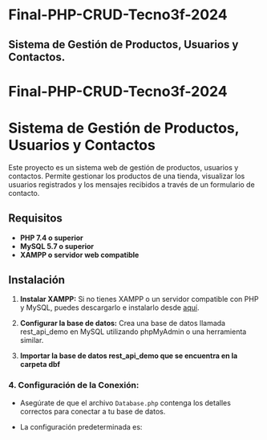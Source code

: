 # Final-PHP-CRUD-Tecno3f-2024

## Sistema de Gestión de Productos, Usuarios y Contactos.


# Final-PHP-CRUD-Tecno3f-2024

# Sistema de Gestión de Productos, Usuarios y Contactos

Este proyecto es un sistema web de gestión de productos, usuarios y contactos. Permite gestionar los productos de una tienda, visualizar los usuarios registrados y los mensajes recibidos a través de un formulario de contacto.

## Requisitos

- **PHP 7.4 o superior**
- **MySQL 5.7 o superior**
- **XAMPP o servidor web compatible**

## Instalación

1. **Instalar XAMPP:**
   Si no tienes XAMPP o un servidor compatible con PHP y MySQL, puedes descargarlo e instalarlo desde [aquí](https://www.apachefriends.org/index.html).

2. **Configurar la base de datos:**
   Crea una base de datos llamada rest_api_demo en MySQL utilizando phpMyAdmin o una herramienta similar.

3. **Importar la base de datos rest_api_demo que se encuentra en la carpeta dbf** 
   

### 4. **Configuración de la Conexión:**
   - Asegúrate de que el archivo `Database.php` contenga los detalles correctos para conectar a tu base de datos. 
   - La configuración predeterminada es:

     ```
<?php
class Database {
     private $host = "localhost"; // Servidor de la base de datos
     private $db_name = "rest_api_demo"; // Nombre de la base de datos (modificar si es necesario)
     private $username = "root"; // Usuario de la base de datos (modificar si es necesario)
     private $password = ""; // Contraseña de la base de datos (modificar si es necesario)
     public $conn;
     ```

   - Si estás usando XAMPP, generalmente no es necesario modificar estas configuraciones:
     - **Host:** `localhost`
     - **Nombre de la base de datos:** `rest_api_demo`
     - **Usuario:** `root`
     - **Contraseña:** *(dejar vacía por defecto en XAMPP)*.

   - Si tu configuración es diferente, actualiza los valores según corresponda.





## Funcionalidades

1. **Lista de Productos:**
   Muestra todos los productos almacenados en la base de datos en una tabla. Desde aquí puedes editar o eliminar productos.

2. **Crear Producto:**
   Un formulario que permite agregar nuevos productos a la base de datos.

3. **Modificar Producto:**
   Puedes modificar los detalles de un producto existente desde un formulario que carga la información previa.

4. **Eliminar Producto:**
   Permite eliminar productos directamente desde la tabla de productos.

5. **Cerrar Sesión:**
   Si el sistema requiere login, podrás cerrar sesión desde la vista correspondiente.






Este proyecto es un sistema web para gestionar **productos**, con funcionalidades de **Crear**, **Leer**, **Actualizar** y **Eliminar** (CRUD). Fue adaptado para trabajar exclusivamente con productos.

---

## Funcionalidades de Archivos Principales

### 1. **Crear Producto (`create.php`):**
   - Este archivo muestra un formulario para capturar los datos de un nuevo producto.
   - **Función:** Inserta un producto en la base de datos cuando se envía el formulario.
   - **Ubicación en el Sistema:** Es llamado desde `alta.php` o directamente accediendo a `http://localhost/rhfphp/alta.php`.
   - **Cambios realizados:** Se adaptó para trabajar con "productos" en lugar de "items".

### 2. **Leer Productos (`read.php`):**
   - Este archivo consulta todos los productos en la base de datos y los muestra en una tabla.
   - **Función:** Es la base para la vista de lista de productos en `index.php`.
   - **Ubicación en el Sistema:** Es invocado desde `index.php` (ruta: `http://localhost/rhfphp/index.php`).

### 3. **Modificar Producto (`update.php`):**
   - Permite editar un producto existente. Muestra un formulario pre-rellenado con los datos actuales del producto.
   - **Función:** Actualiza los detalles de un producto en la base de datos.
   - **Ubicación en el Sistema:** Es llamado desde `modificar.php` cuando se pasa un `id` como parámetro en la URL (ejemplo: `http://localhost/rhfphp/modificar.php?id=11`).


### 4. **Eliminar Producto (`delete.php`):**
   - Gestiona la eliminación de productos de la base de datos mediante un ID pasado como parámetro.
   - **Función:** Borra un producto y redirige de vuelta a la lista de productos (`index.php`).
   - **Ubicación en el Sistema:** Es invocado desde el botón "Eliminar" en `index.php`.

---

## Rol de los Archivos en el Sistema

1. **Controladores:**
   - Los archivos `create.php`, `update.php`, `delete.php`, y `read.php` tienen roles que combinan control y presentación.
   - Incluyen lógica para interactuar con la base de datos y mostrar resultados a los usuarios.

2. **Vistas:**
   - `index.php` funciona como la vista principal que integra la funcionalidad de los controladores mencionados.
   - `modificar.php` y `alta.php` actúan como enlaces hacia los formularios de modificación y creación, respectivamente.

3. **Base de Datos:**
   - Todas las operaciones son posibles gracias a las interacciones con la base de datos configuradas en `Database.php`.

